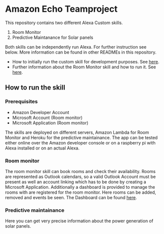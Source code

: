 Amazon Echo Teamproject
=======================
This repository contains two different Alexa Custom skills.
1. Room Monitor
2. Predictive Maintanance for Solar panels

Both skills can be independently run Alexa. For further instruction see below. More information can be found in other READMEs in this repository.
* How to initially run the custom skill for development purposes. See [here](README_HowToTestCustomSkill.md).
* Further information about the Room Monitor skill and how to run it. See [here](src/README.md).


## How to run the skill
### Prerequisites 
* Amazon Developer Account
* Microsoft Account (Room monitor)
* Microsoft Application (Room monitor)

The skills are deployed on different servers, Amazon Lambda for Room Monitor and Heroku for the predictive maintainance.
The app can be tested either online over the Amazon developer console or on a raspberry pi with Alexa installed or on an actual Alexa.


### Room monitor
The room monitor skill can book rooms and check their availability. Rooms are represented as Outlook calendars, so a valid Outlook Account must be present
as well an account linking which has to be done by creating a Microsoft Application.
Additionally a dashboard is provided to manage the rooms with are registered for the room monitor. Here rooms can be added, removed and events be seen.
The Dashboard can be found [here](https://ghk3pcg5q0.execute-api.us-east-1.amazonaws.com/dev).

### Predictive maintainance 
Here you can get very precise information about the power generation of solar panels.



